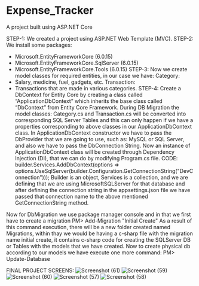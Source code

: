 # Expense_Tracker
A project built using ASP.NET Core

STEP-1:
We created a project using ASP.NET Web Template (MVC).
STEP-2:
We install some packages: 
-	Microsoft.EntityFrameworkCore (6.0.15)
-	Microsoft.EntityFrameworkCore.SqlServer (6.0.15)
-	Microsoft.EntityFrameworkCore.Tools (6.0.15)
STEP-3:
Now we create model classes for required entities, in our case we have:
Category:
-	Salary, medicine, fuel, gadgets, etc.
Transaction:
-	Transactions that are made in various categories.
STEP-4:
Create a DbContext for Entity Core by creating a class called “ApplicationDbContext” which inherits the base class called “DbContext” from Entity Core Framework.
During DB Migration the model classes: Category.cs and Transaction.cs will be converted into corresponding SQL Server Tables and this can only happen if we have a properties corresponding to above classes in our ApplicationDbContext class.
In ApplicationDbContext constructor we have to pass the DbProvider that we are going to use, such as: MySQL or SQL Server, and also we have to pass the DbConnection String.
Now an instance of ApplicationDbContext class will be created through Dependency Injection (DI), that we can do by modifying Program.cs file.
CODE:
builder.Services.AddDbContext<ApplicationDbContext>(options => options.UseSqlServer(builder.Configuration.GetConnectionString("DevConnection")));
Builder is an object, Services is a collection, and we are defining that we are using MicrosoftSQLServer for that database and after defining the connection string in the appsettings.json file we have passed that connection name to the above mentioned GetConnectionString method.

Now for DbMigration we use package manager console and in that we first have to create a migration
PM> Add-Migration "Initial Create"
As a result of this command execution, there will be a new folder created named Migrations, within thay we would be having a c-sharp file with the migration name initial create, it contains c-sharp code for creating the SQLServer DB or Tables with the models that we have created.
Now to create physical db according to our models we have execute one more command:
PM> Update-Database


FINAL PROJECT SCREENS:
![Screenshot (61)](https://user-images.githubusercontent.com/92221952/236481642-eba5a2f1-8223-4116-b265-7f7477e3438f.png)
![Screenshot (59)](https://user-images.githubusercontent.com/92221952/236481796-f664f8dc-8cbc-4f89-9849-43b7b1ea6840.png)
![Screenshot (60)](https://user-images.githubusercontent.com/92221952/236481909-fedb74ce-6711-4083-bde0-e3ae75e509eb.png)
![Screenshot (57)](https://user-images.githubusercontent.com/92221952/236482028-d49f5867-3f68-485a-b3e0-e5a1d4358fbc.png)
![Screenshot (58)](https://user-images.githubusercontent.com/92221952/236482115-7777bd13-1372-4596-9f87-6678d62637e3.png)




